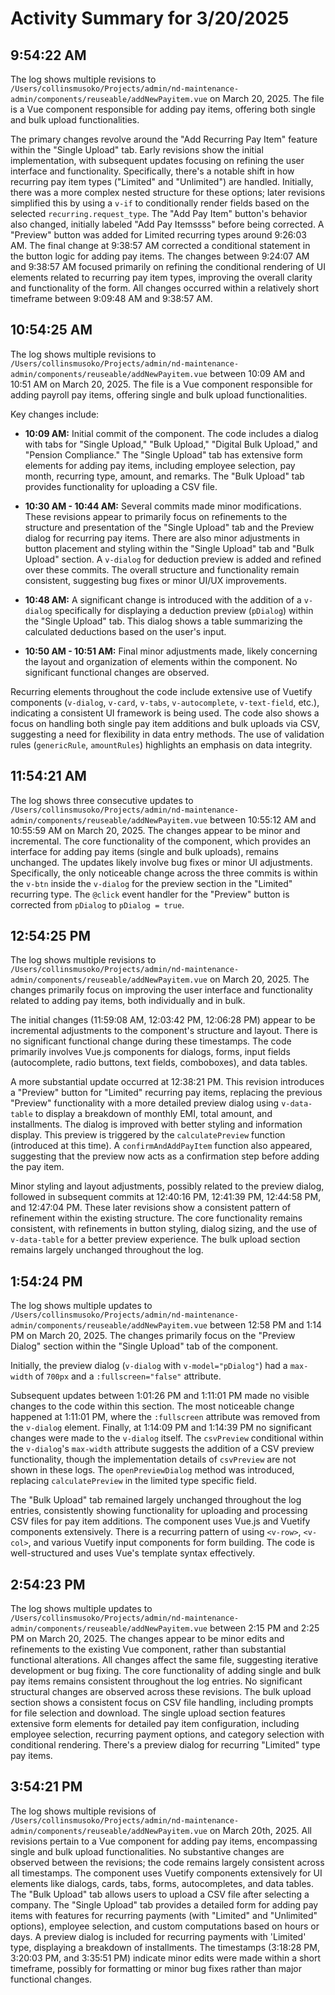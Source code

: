 # Activity Summary for 3/20/2025

## 9:54:22 AM
The log shows multiple revisions to `/Users/collinsmusoko/Projects/admin/nd-maintenance-admin/components/reuseable/addNewPayitem.vue` on March 20, 2025.  The file is a Vue component responsible for adding pay items, offering both single and bulk upload functionalities.

The primary changes revolve around the "Add Recurring Pay Item" feature within the "Single Upload" tab.  Early revisions show the initial implementation, with subsequent updates focusing on refining the user interface and functionality.  Specifically, there's a notable shift in how recurring pay item types ("Limited" and "Unlimited") are handled. Initially, there was a more complex nested structure for these options; later revisions simplified this by using a `v-if` to conditionally render fields based on the selected `recurring.request_type`.  The "Add Pay Item" button's behavior also changed, initially labeled "Add Pay Itemssss" before being corrected.  A "Preview" button was added for Limited recurring types around 9:26:03 AM.  The final change at 9:38:57 AM corrected a conditional statement in the button logic for adding pay items. The changes between 9:24:07 AM and 9:38:57 AM focused primarily on refining the conditional rendering of UI elements related to recurring pay item types, improving the overall clarity and functionality of the form.  All changes occurred within a relatively short timeframe between 9:09:48 AM and 9:38:57 AM.


## 10:54:25 AM
The log shows multiple revisions to `/Users/collinsmusoko/Projects/admin/nd-maintenance-admin/components/reuseable/addNewPayitem.vue` between 10:09 AM and 10:51 AM on March 20, 2025.  The file is a Vue component responsible for adding payroll pay items, offering single and bulk upload functionalities.

Key changes include:

* **10:09 AM:** Initial commit of the component.  The code includes a dialog with tabs for "Single Upload," "Bulk Upload," "Digital Bulk Upload," and "Pension Compliance." The "Single Upload" tab has extensive form elements for adding pay items, including employee selection, pay month, recurring type, amount, and remarks. The "Bulk Upload" tab provides functionality for uploading a CSV file.

* **10:30 AM - 10:44 AM:**  Several commits made minor modifications. These revisions appear to primarily focus on refinements to the structure and presentation of the "Single Upload" tab and the Preview dialog for recurring pay items. There are also minor adjustments in button placement and styling within the "Single Upload" tab and  "Bulk Upload" section.  A `v-dialog` for deduction preview is added and refined over these commits. The overall structure and functionality remain consistent, suggesting bug fixes or minor UI/UX improvements.

* **10:48 AM:**  A significant change is introduced with the addition of a `v-dialog`  specifically for displaying a deduction preview (`pDialog`) within the "Single Upload" tab. This dialog shows a table summarizing the calculated deductions based on the user's input.

* **10:50 AM - 10:51 AM:** Final minor adjustments made, likely concerning the layout and organization of elements within the component. No significant functional changes are observed.


Recurring elements throughout the code include extensive use of Vuetify components (`v-dialog`, `v-card`, `v-tabs`, `v-autocomplete`, `v-text-field`, etc.), indicating a consistent UI framework is being used.  The code also shows a focus on handling both single pay item additions and bulk uploads via CSV, suggesting a need for flexibility in data entry methods.  The use of validation rules (`genericRule`, `amountRules`) highlights an emphasis on data integrity.


## 11:54:21 AM
The log shows three consecutive updates to `/Users/collinsmusoko/Projects/admin/nd-maintenance-admin/components/reuseable/addNewPayitem.vue`  between 10:55:12 AM and 10:55:59 AM on March 20, 2025.  The changes appear to be minor and incremental.  The core functionality of the component, which provides an interface for adding pay items (single and bulk uploads), remains unchanged.  The updates likely involve bug fixes or minor UI adjustments.  Specifically, the only noticeable change across the three commits is within the `v-btn`  inside the `v-dialog` for the preview section in the "Limited" recurring type. The `@click` event handler for the "Preview" button is corrected from `pDialog` to `pDialog = true`.


## 12:54:25 PM
The log shows multiple revisions to `/Users/collinsmusoko/Projects/admin/nd-maintenance-admin/components/reuseable/addNewPayitem.vue` on March 20, 2025.  The changes primarily focus on improving the user interface and functionality related to adding pay items, both individually and in bulk.

The initial changes (11:59:08 AM, 12:03:42 PM, 12:06:28 PM)  appear to be incremental adjustments to the component's structure and layout.  There is no significant functional change during these timestamps.  The code primarily involves Vue.js components for dialogs, forms, input fields (autocomplete, radio buttons, text fields, comboboxes), and data tables.

A more substantial update occurred at 12:38:21 PM. This revision introduces a "Preview" button for "Limited" recurring pay items,  replacing the previous "Preview" functionality with a more detailed preview dialog using `v-data-table` to display a breakdown of monthly EMI, total amount, and installments. The dialog is improved with better styling and information display. This preview  is triggered by the `calculatePreview` function (introduced at this time).  A `confirmAndAddPayItem` function also appeared, suggesting that the preview now acts as a confirmation step before adding the pay item.

Minor styling and layout adjustments, possibly related to the preview dialog, followed in subsequent commits at 12:40:16 PM, 12:41:39 PM, 12:44:58 PM, and 12:47:04 PM. These later revisions show a consistent pattern of refinement within the existing structure.  The core functionality remains consistent, with refinements in button styling, dialog sizing, and the use of `v-data-table` for a better preview experience.  The bulk upload section remains largely unchanged throughout the log.


## 1:54:24 PM
The log shows multiple updates to `/Users/collinsmusoko/Projects/admin/nd-maintenance-admin/components/reuseable/addNewPayitem.vue` between 12:58 PM and 1:14 PM on March 20, 2025.  The changes primarily focus on the "Preview Dialog" section within the "Single Upload" tab of the component.

Initially, the preview dialog (`v-dialog` with `v-model="pDialog"`) had a `max-width` of `700px` and  a `:fullscreen="false"` attribute.

Subsequent updates between 1:01:26 PM and 1:11:01 PM made no visible changes to the code within this section.  The most noticeable change happened at 1:11:01 PM, where the `:fullscreen` attribute was removed from the `v-dialog` element.  Finally, at 1:14:09 PM and 1:14:39 PM no significant changes were made to the `v-dialog` itself. The `csvPreview` conditional within the `v-dialog`'s `max-width` attribute suggests the addition of a CSV preview functionality, though the implementation details of `csvPreview` are not shown in these logs.  The  `openPreviewDialog` method was introduced, replacing `calculatePreview` in the limited type specific field.

The "Bulk Upload" tab remained largely unchanged throughout the log entries, consistently showing functionality for uploading and processing CSV files for pay item additions.  The component uses Vue.js and Vuetify components extensively.  There is a recurring pattern of using `<v-row>`, `<v-col>`, and various Vuetify input components for form building.  The code is well-structured and uses Vue's template syntax effectively.


## 2:54:23 PM
The log shows multiple updates to `/Users/collinsmusoko/Projects/admin/nd-maintenance-admin/components/reuseable/addNewPayitem.vue` between 2:15 PM and 2:25 PM on March 20, 2025.  The changes appear to be minor edits and refinements to the existing Vue component, rather than substantial functional alterations.  All changes affect the same file, suggesting iterative development or bug fixing. The core functionality of adding single and bulk pay items remains consistent throughout the log entries.  No significant structural changes are observed across these revisions.  The bulk upload section shows a consistent focus on CSV file handling, including prompts for file selection and download. The single upload section features extensive form elements for detailed pay item configuration, including employee selection, recurring payment options, and category selection with conditional rendering.  There's a preview dialog for recurring "Limited" type pay items.


## 3:54:21 PM
The log shows multiple revisions of `/Users/collinsmusoko/Projects/admin/nd-maintenance-admin/components/reuseable/addNewPayitem.vue` on March 20th, 2025.  All revisions pertain to a Vue component for adding pay items, encompassing single and bulk upload functionalities.  No substantive changes are observed between the revisions; the code remains largely consistent across all timestamps.  The component uses Vuetify components extensively for UI elements like dialogs, cards, tabs, forms, autocompletes, and data tables.  The "Bulk Upload" tab allows users to upload a CSV file after selecting a company. The "Single Upload" tab provides a detailed form for adding pay items with features for recurring payments (with "Limited" and "Unlimited" options), employee selection, and custom computations based on hours or days.  A preview dialog is included for recurring payments with 'Limited' type, displaying a breakdown of installments.  The timestamps (3:18:28 PM, 3:20:03 PM, and 3:35:51 PM) indicate minor edits were made within a short timeframe, possibly for formatting or minor bug fixes rather than major functional changes.
